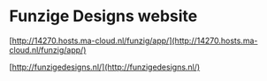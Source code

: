 # Funzige Designs website

[http://14270.hosts.ma-cloud.nl/funzig/app/](http://14270.hosts.ma-cloud.nl/funzig/app/)

[http://funzigedesigns.nl/](http://funzigedesigns.nl/)
